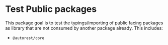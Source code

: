 # Test Public packages

This package goal is to test the typings/importing of public facing packages as library that are not consumed by another package already.
This includes:
- `@autorest/core`
